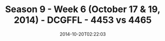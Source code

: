 ---
title: Season 9 - Week 6 (October 17 & 19, 2014) - DCGFFL - 4453 vs 4465
teams_score:
- team: 4453
  score:
- team: 4465
  score: 19
mvp: Sam Smallwood (Pacific), Andy Pratt (B. Orange)
game-ball: N/A
sportsperson: ''
season: 9
week: 6
date: '2014-10-20T02:22:03'
pageid: season-9-week-6-4453-vs-4465
---